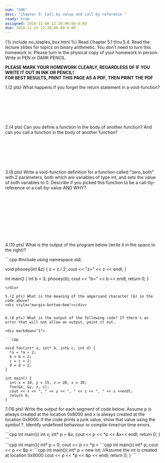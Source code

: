```yaml
---
num: "h06"
desc: "Chapter 5: Call by value and call by reference "
ready: true
assigned: 2018-11-08 12:30:00.00-8:00
due: 2018-11-14 12:30:00.00-8:00
---
```

{% include no_staples_box.html %}
Read Chapter 5.1 thru 5.4. Read the lecture slides for topics on binary arithmetic.  You don't need to turn this homework in. Please turn in the physical copy of your homework in person. Write in PEN or DARK PENCIL.

<b>PLEASE MARK YOUR HOMEWORK CLEARLY, REGARDLESS OF IF YOU WRITE IT OUT IN INK OR PENCIL!<br/>
FOR BEST RESULTS, PRINT THIS PAGE AS A PDF, THEN PRINT THE PDF</b>



1.(2 pts) What happens if you forget the return statement in a void-function?
<div style="margin-bottom:8em"></div>

2.(4 pts) Can you define a function in the body of another function? And can you call a function in the body of another function?
<div style="margin-bottom:8em"></div>

3.(8 pts) Write a void-function definition for a function called "zero_both" with 2 parameters, both which are variables of type int, and sets the value of both variables to 0. Describe if you picked this function to be a call-by-reference or a call-by-value AND WHY?
<div style="margin-bottom:12em"></div>
<div class="pagebreak"></div>

4.(10 pts) What is the output of the program below (write it in the space to the right)?

<div markdown="1">
```cpp
#include <iostream>
using namespace std;

void phooey(int &z) {
  z = z / 2;
  cout << "z=" << z << endl;
  }

int main() {
  int b = 3;
  phooey(b);
  cout << "b=" << b << endl;
  return 0;
  }
```
</div>

5.(2 pts) What is the meaning of the ampersand character (&) in the code above?
<div style="margin-bottom:6em"></div>


6.(8 pts) What is the output of the following code? If there's an error that will not allow an output, point it out.

<div markdown="1">

```cpp

void foo(int* a, int* b, int& c, int d) {
  *a = *a + 2;
  b = b + 2;
  c = c + 2;
  d = d + 2;
}

int main() {
  int x = 10, y = 15, z = 20, s = 30;
  foo(&x, &y, z, s);
  cout << x << ", " << y << ", " << z << ", " << s <<endl;
  return 0;
}
```

7.(16 pts) Write the output for each segment of code below. Assume p is always created at the location 0x8000 and x is always created at the location 0x9000. If the code prints a junk value, show that value using the symbol ?. Identify undefined behaviour or compile-time/run time errors. 

<div markdown="1">
```cpp
int main(){
      int x; 
      int* p = &x;
      cout << p << *p << &x<< endl; 
      return 0;
}
``` 

<div markdown="1">
```cpp
int main(){
      int* p = 0;
      cout << p << *p <<endl; 
      return 0;
}     
``` 

<div markdown="1">
```cpp
int main(){
      int* p;
      cout << p << &p <<endl; 
       return 0;
}
``` 

<div markdown="1">
```cpp
int main(){
      int* p = new int; //Assume the int is created at location 0x9000
      cout << p << *p << &p << endl; 
             return 0;
}
``` 





